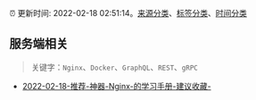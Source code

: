 :alarm_clock: 更新时间: 2022-02-18 02:51:14。[来源分类](../README.md)、[标签分类](../TAGS.md)、[时间分类](../TIMELINE.md)

## 服务端相关


> 关键字：`Nginx`、`Docker`、`GraphQL`、`REST`、`gRPC`



- [2022-02-18-推荐-神器-Nginx-的学习手册-建议收藏-](https://toutiao.io/k/6f1qaso) 